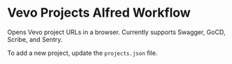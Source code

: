 # Vevo Projects Alfred Workflow

Opens Vevo project URLs in a browser. Currently supports Swagger, GoCD, Scribe, and Sentry.

To add a new project, update the `projects.json` file.